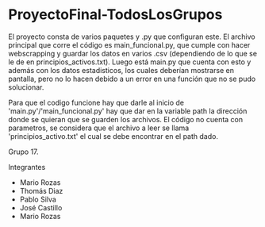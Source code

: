 # ProyectoFinal-TodosLosGrupos

El proyecto consta de varios paquetes y .py que configuran este. El archivo principal que corre el código es main_funcional.py, que cumple con hacer webscrapping y guardar los datos en varios .csv (dependiendo de lo que se le de en principios_activos.txt). Luego está main.py que cuenta con esto y además con los datos estadisticos, los cuales deberían mostrarse en pantalla, pero no lo hacen debido a un error en una función que no se pudo solucionar. 

Para que el codigo funcione hay que darle al inicio de 'main.py'/'main_funcional.py' hay que dar en la variable path la dirección donde se quieran que se guarden los archivos. El código no cuenta con parametros, se considera que el archivo a leer se llama 'principios_activo.txt' el cual se debe encontrar en el path dado. 


Grupo 17.

Integrantes
- Mario Rozas
- Thomás Diaz
- Pablo Silva
- José Castillo
- Mario Rozas
